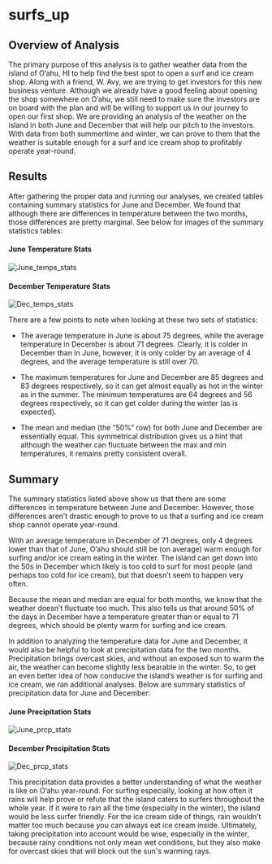 # surfs_up


## Overview of Analysis 

The primary purpose of this analysis is to gather weather data from the island of O’ahu, HI to help find the best spot to open a surf and ice cream shop. Along with a friend, W. Avy, we are trying to get investors for this new business venture. Although we already have a good feeling about opening the shop somewhere on O’ahu, we still need to make sure the investors are on board with the plan and will be willing to support us in our journey to open our first shop. We are providing an analysis of the weather on the island in both June and December that will help our pitch to the investors. With data from both summertime and winter, we can prove to them that the weather is suitable enough for a surf and ice cream shop to profitably operate year-round.  


## Results 

After gathering the proper data and running our analyses, we created tables containing summary statistics for June and December. We found that although there are differences in temperature between the two months, those differences are pretty marginal. See below for images of the summary statistics tables: 

#### June Temperature Stats 

![June_temps_stats](https://user-images.githubusercontent.com/94764735/154864520-07e4db64-9eee-41af-a95b-991f1bc790cb.png)

#### December Temperature Stats 

![Dec_temps_stats](https://user-images.githubusercontent.com/94764735/154864533-8373584a-8260-4ecc-86d0-1ccb388a5211.png)

There are a few points to note when looking at these two sets of statistics: 

- The average temperature in June is about 75 degrees, while the average temperature in December is about 71 degrees. Clearly, it is colder in December than in June, however, it is only colder by an average of 4 degrees, and the average temperature is still over 70. 

- The maximum temperatures for June and December are 85 degrees and 83 degrees respectively, so it can get almost equally as hot in the winter as in the summer. The minimum temperatures are 64 degrees and 56 degrees respectively, so it can get colder during the winter (as is expected). 

- The mean and median (the “50%” row) for both June and December are essentially equal. This symmetrical distribution gives us a hint that although the weather can fluctuate between the max and min temperatures, it remains pretty consistent overall.  


## Summary 

The summary statistics listed above show us that there are some differences in temperature between June and December. However, those differences aren’t drastic enough to prove to us that a surfing and ice cream shop cannot operate year-round.  

With an average temperature in December of 71 degrees, only 4 degrees lower than that of June, O’ahu should still be (on average) warm enough for surfing and/or ice cream eating in the winter. The island can get down into the 50s in December which likely is too cold to surf for most people (and perhaps too cold for ice cream), but that doesn’t seem to happen very often.  

Because the mean and median are equal for both months, we know that the weather doesn’t fluctuate too much. This also tells us that around 50% of the days in December have a temperature greater than or equal to 71 degrees, which should be plenty warm for surfing and ice cream.  

In addition to analyzing the temperature data for June and December, it would also be helpful to look at precipitation data for the two months. Precipitation brings overcast skies, and without an exposed sun to warm the air, the weather can become slightly less bearable in the winter. So, to get an even better idea of how conducive the island’s weather is for surfing and ice cream, we ran additional analyses. Below are summary statistics of precipitation data for June and December: 

#### June Precipitation Stats 

![June_prcp_stats](https://user-images.githubusercontent.com/94764735/154864558-5e70b690-7e86-470b-8903-0813e1d336c7.png)

#### December Precipitation Stats 

![Dec_prcp_stats](https://user-images.githubusercontent.com/94764735/154864563-63b14282-8b7c-4917-beeb-97c5ccc787f5.png)

This precipitation data provides a better understanding of what the weather is like on O’ahu year-round. For surfing especially, looking at how often it rains will help prove or refute that the island caters to surfers throughout the whole year. If it were to rain all the time (especially in the winter), the island would be less surfer friendly. For the ice cream side of things, rain wouldn’t matter too much because you can always eat ice cream inside. Ultimately, taking precipitation into account would be wise, especially in the winter, because rainy conditions not only mean wet conditions, but they also make for overcast skies that will block out the sun's warming rays.
 
